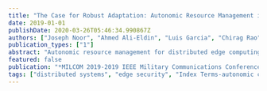 ```yaml
---
title: "The Case for Robust Adaptation: Autonomic Resource Management is a Vulnerability"
date: 2019-01-01
publishDate: 2020-03-26T05:46:34.990867Z
authors: ["Joseph Noor", "Ahmed Ali-Eldin", "Luis Garcia", "Chirag Rao", "Venkat R Dasari", "Deepak Ganesan", "Brian Jalaian","Prashant Shenoy", "Mani Srivastava"]
publication_types: ["1"]
abstract: "Autonomic resource management for distributed edge computing systems provides an effective means of enabling dynamic placement and adaptation in the face of network changes, load dynamics, and failures. However, adaptation in-and-of-itself offers a side channel by which malicious entities can extract valuable information. An attacker can take advantage of autonomic resource management techniques to fool a system into misallocating resources and crippling applications. Using a few scenarios, we outline how attacks can be launched using partial knowledge of the resource management substrate-with as little as a single compromised node. We argue that any system that provides adaptation must consider resource management as an attack surface. As such, we propose ADAPT 2 , a framework that incorporates concepts taken from Moving-Target Defense and state estimation techniques to ensure correctness and obfuscate resource management, thereby protecting valuable system and application information from leaking."
featured: false
publication: "*MILCOM 2019-2019 IEEE Military Communications Conference (MILCOM)*"
tags: ["distributed systems", "edge security", "Index Terms-autonomic computing", "Internet-of-Things", "side-channel attacks"]
---
```


